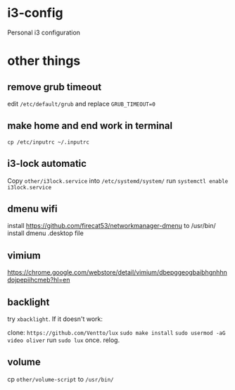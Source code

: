 # i3-config
Personal i3 configuration

# other things

## remove grub timeout
edit `/etc/default/grub` and replace `GRUB_TIMEOUT=0`

## make home and end work in terminal
`cp /etc/inputrc ~/.inputrc`

## i3-lock automatic
Copy `other/i3lock.service` into `/etc/systemd/system/`
run `systemctl enable i3lock.service`

## dmenu wifi
install https://github.com/firecat53/networkmanager-dmenu to /usr/bin/
install dmenu .desktop file

## vimium
https://chrome.google.com/webstore/detail/vimium/dbepggeogbaibhgnhhndojpepiihcmeb?hl=en

## backlight 
try `xbacklight`. If it doesn't work:

clone: `https://github.com/Ventto/lux`
`sudo make install`
`sudo usermod -aG video oliver`
run `sudo lux` once.
relog.

## volume
cp `other/volume-script` to `/usr/bin/`
